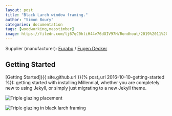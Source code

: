 ```yaml
---
layout: post
title: "Black Larch window framing."
author: "Simon Boury"
categories: documentation
tags: [woodworking,masstimber]
image: https://filedn.com/lj67qC0hliH44v76dOIV97H/Rondhout/2019%2011%20Black%20Larch/Black-larch-1.jpg
---
```



Supplier (manufacturer): [Eurabo](https://www.eurabo.be/nl) / [Eugen Decker](https://www.eugen-decker.de/en/)

## Getting Started

[Getting Started]({{ site.github.url }}{% post_url 2016-10-10-getting-started %}): getting started with installing Millennial, whether you are completely new to using Jekyll, or simply just migrating to a new Jekyll theme.

![Triple glazing placement](https://filedn.com/lj67qC0hliH44v76dOIV97H/Rondhout/2019%2011%20Black%20Larch/Black-larch-2.jpg)

![Triple glazing in black larch framing](https://filedn.com/lj67qC0hliH44v76dOIV97H/Rondhout/2019%2011%20Black%20Larch/Black-larch-3.jpg)

